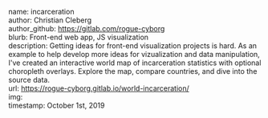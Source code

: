name: incarceration  
author: Christian Cleberg  
author_github: https://gitlab.com/rogue-cyborg  
blurb: Front-end web app, JS visualization  
description: Getting ideas for front-end visualization projects is hard. As an example to help develop more ideas for vizualization and data manipulation, I've created an interactive world map of incarceration statistics with optional choropleth overlays. Explore the map, compare countries, and dive into the source data.  
url: https://rogue-cyborg.gitlab.io/world-incarceration/  
img:  
timestamp: October 1st, 2019
